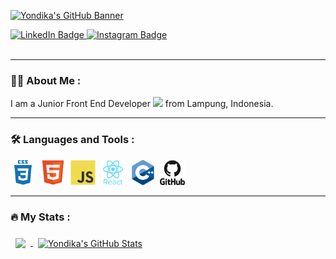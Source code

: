 [![Yondika's GitHub Banner](./assets/GitHubHeader.png)](https://braydoncoyer.dev)

<div id="badges">
  <a href="https://www.linkedin.com/in/yondika-vio-landa-a37206219">
    <img src="https://img.shields.io/badge/LinkedIn-blue?style=for-the-badge&logo=linkedin&logoColor=white" alt="LinkedIn Badge"/>
  </a>
  <a href="https://instagram.com/yondikavl_">
    <img src="https://img.shields.io/badge/Instagram-red?style=for-the-badge&logo=instagram&logoColor=white" alt="Instagram Badge"/>
  </a>
</div>

<img src="https://komarev.com/ghpvc/?username=yondikavl&style=flat-square&color=blue" alt=""/>

---

### :woman_technologist: About Me :

I am a Junior Front End Developer <img src="https://media.giphy.com/media/WUlplcMpOCEmTGBtBW/giphy.gif" width="30"> from Lampung, Indonesia.

---

### :hammer_and_wrench: Languages and Tools :

<div>
  <img src="https://github.com/devicons/devicon/blob/master/icons/css3/css3-plain-wordmark.svg"  title="CSS3" alt="CSS" width="40" height="40"/>&nbsp;
  <img src="https://github.com/devicons/devicon/blob/master/icons/html5/html5-original.svg" title="HTML5" alt="HTML" width="40" height="40"/>&nbsp;
  <img src="https://github.com/devicons/devicon/blob/master/icons/javascript/javascript-original.svg" title="JavaScript" alt="JavaScript" width="40" height="40"/>&nbsp;
  <img src="https://github.com/devicons/devicon/blob/master/icons/react/react-original-wordmark.svg" title="React" alt="React" width="40" height="40"/>&nbsp;
  <img src="https://github.com/devicons/devicon/blob/master/icons/cplusplus/cplusplus-original.svg" title="Cplusplus" alt="Cplusplus" width="40" height="40"/>&nbsp;
  <img src="https://github.com/devicons/devicon/blob/master/icons/github/github-original-wordmark.svg" title="Github" **alt="Github" width="40" height="40"/>
</div>

---

### :fire: My Stats :

<a href="https://github.com/yondikavl">
  <img align="center" style="margin:0.5rem" src="https://github-readme-stats.vercel.app/api/top-langs/?username=yondikavl&hide=html,css&title_color=ffffff&text_color=c9cacc&icon_color=4AB197&bg_color=101721" />
</a>

<a href="https://github.com/yondikavl">
  <img align="center" style="margin:0.5rem" src="https://github-readme-stats.vercel.app/api?username=yondikavl&show_icons=true&line_height=27&count_private=true&title_color=ffffff&text_color=c9cacc&icon_color=4AB097&bg_color=101721" alt="Yondika's GitHub Stats" />
</a>
